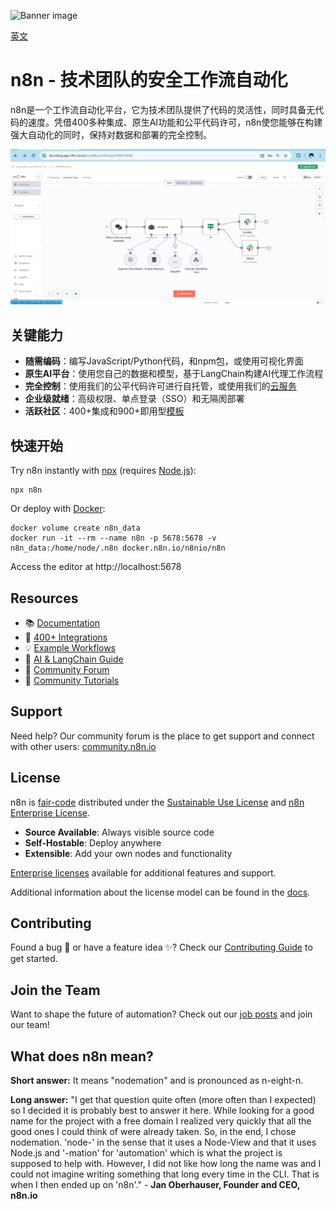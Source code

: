 ![Banner image](https://user-images.githubusercontent.com/10284570/173569848-c624317f-42b1-45a6-ab09-f0ea3c247648.png)

[英文](./README.md)

# n8n - 技术团队的安全工作流自动化

n8n是一个工作流自动化平台，它为技术团队提供了代码的灵活性，同时具备无代码的速度。凭借400多种集成、原生AI功能和公平代码许可，n8n使您能够在构建强大自动化的同时，保持对数据和部署的完全控制。

![n8n.io - Screenshot](https://raw.githubusercontent.com/n8n-io/n8n/master/assets/n8n-screenshot-readme.png)

## 关键能力

- **随需编码**：编写JavaScript/Python代码，和npm包，或使用可视化界面
- **原生AI平台**：使用您自己的数据和模型，基于LangChain构建AI代理工作流程
- **完全控制**：使用我们的公平代码许可进行自托管，或使用我们的[云服务](https://app.n8n.cloud/login)
- **企业级就绪**：高级权限、单点登录（SSO）和无隔阂部署
- **活跃社区**：400+集成和900+即用型[模板](https://n8n.io/workflows)

## 快速开始

Try n8n instantly with [npx](https://docs.n8n.io/hosting/installation/npm/) (requires [Node.js](https://nodejs.org/en/)):

```
npx n8n
```

Or deploy with [Docker](https://docs.n8n.io/hosting/installation/docker/):

```
docker volume create n8n_data
docker run -it --rm --name n8n -p 5678:5678 -v n8n_data:/home/node/.n8n docker.n8n.io/n8nio/n8n
```

Access the editor at http://localhost:5678

## Resources

- 📚 [Documentation](https://docs.n8n.io)
- 🔧 [400+ Integrations](https://n8n.io/integrations)
- 💡 [Example Workflows](https://n8n.io/workflows)
- 🤖 [AI & LangChain Guide](https://docs.n8n.io/advanced-ai/)
- 👥 [Community Forum](https://community.n8n.io)
- 📖 [Community Tutorials](https://community.n8n.io/c/tutorials/28)

## Support

Need help? Our community forum is the place to get support and connect with other users:
[community.n8n.io](https://community.n8n.io)

## License

n8n is [fair-code](https://faircode.io) distributed under the [Sustainable Use License](https://github.com/n8n-io/n8n/blob/master/LICENSE.md) and [n8n Enterprise License](https://github.com/n8n-io/n8n/blob/master/LICENSE_EE.md).

- **Source Available**: Always visible source code
- **Self-Hostable**: Deploy anywhere
- **Extensible**: Add your own nodes and functionality

[Enterprise licenses](mailto:license@n8n.io) available for additional features and support.

Additional information about the license model can be found in the [docs](https://docs.n8n.io/sustainable-use-license/).

## Contributing

Found a bug 🐛 or have a feature idea ✨? Check our [Contributing Guide](https://github.com/n8n-io/n8n/blob/master/CONTRIBUTING.md) to get started.

## Join the Team

Want to shape the future of automation? Check out our [job posts](https://n8n.io/careers) and join our team!

## What does n8n mean?

**Short answer:** It means "nodemation" and is pronounced as n-eight-n.

**Long answer:** "I get that question quite often (more often than I expected) so I decided it is probably best to answer it here. While looking for a good name for the project with a free domain I realized very quickly that all the good ones I could think of were already taken. So, in the end, I chose nodemation. 'node-' in the sense that it uses a Node-View and that it uses Node.js and '-mation' for 'automation' which is what the project is supposed to help with. However, I did not like how long the name was and I could not imagine writing something that long every time in the CLI. That is when I then ended up on 'n8n'." - **Jan Oberhauser, Founder and CEO, n8n.io**
